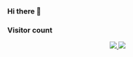 ### Hi there 👋


### Visitor count

<p align=center>
  <a href="https://github.com/Synoyx">
    <img src="https://badges.pufler.dev/visits/Synoyx/Synoyx?style=flat-square&color=black&logo=github">
  </a>
  <a href="https://github.com/Synoyx?tab=repositories">
    <img src="https://badges.pufler.dev/repos/Synoyx?style=flat-square&color=black&logo=github">
  </a>
</p>

<!--
<h2 align="center"> 👨‍💻 Whoami</h2>
<p align="center">
  <samp>A highly resourceful computer programmer and well-rounded IT professional with over five years of computing experience, possessing expert knowledge of the software development lifecycle and a solid understanding of technologies required for the development and deployment of highly available and scalable applications, including their networks and infrastructure.
  </samp>
  <br> <br>
  <img src="https://komarev.com/ghpvc/?username=ileriayo" alt="https://github.com/ileriayo" />
</p>


<img src="https://profile-counter.glitch.me/Synoyx/count.svg" />
**Talking about Personal Stuffs:**

<img width="55%" align="right" alt="Github" src="https://raw.githubusercontent.com/onimur/.github/master/.resources/git-header.svg" />

- 👨🏽‍💻 I’m currently working on [Handle Path Oz](https://github.com/onimur/handle-path-oz);
- 🌱 I’m currently learning Kotlin and Continuous Integration(CircleCI); 
- 👯 I’m looking to collaborate on [Handle Path Oz](https://github.com/onimur/handle-path-oz) 🤝;
- 🤔 I’m looking for help with Design Pattern 😭;
- 💬 Ask me about anything, I am happy to help;
- ⚡️ Fun-Fact: I have a degree in civil engineering;
- 📫 How to reach me: murillo_comino@hotmail.com;
-->
